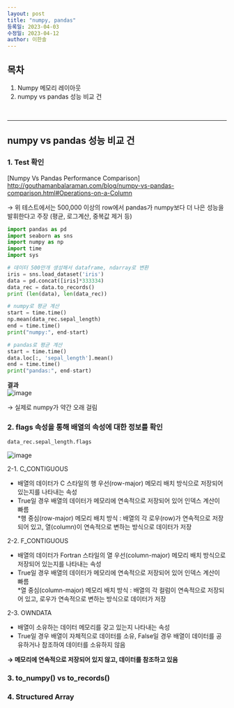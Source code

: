 ```yaml
---
layout: post
title: "numpy, pandas"
등록일: 2023-04-03
수정일: 2023-04-12
author: 이한솔
---
```


## **목차**
1. Numpy 메모리 레이아웃
2. numpy vs pandas 성능 비교 건

<Br>
   
---

   ## **numpy vs pandas 성능 비교 건**
   ### **1. Test 확인**
   [Numpy Vs Pandas Performance Comparison] <BR>
   <http://gouthamanbalaraman.com/blog/numpy-vs-pandas-comparison.html#Operations-on-a-Column>

   → 위 테스트에서는 500,000 이상의 row에서 pandas가 numpy보다 더 나은 성능을 발휘한다고 주장 (평균, 로그계산, 중복값 제거 등)

   ```python
   import pandas as pd
   import seaborn as sns
   import numpy as np
   import time
   import sys

   # 데이터 500만개 생성해서 dataframe, ndarray로 변환
   iris = sns.load_dataset('iris')
   data = pd.concat([iris]*333334)
   data_rec = data.to_records()
   print (len(data), len(data_rec))

   # numpy로 평균 계산
   start = time.time()
   np.mean(data_rec.sepal_length)
   end = time.time()
   print("numpy:", end-start)

   # pandas로 평균 계산
   start = time.time()
   data.loc[:, 'sepal_length'].mean()
   end = time.time()
   print("pandas:", end-start)

```

   **결과** <BR>
   ![image](https://user-images.githubusercontent.com/109563345/231366441-8434755c-4fcd-4f7c-903d-c109d2b925f3.png)

   → 실제로 numpy가 약간 오래 걸림
  
   ### **2. flags 속성을 통해 배열의 속성에 대한 정보를 확인**  
   
   ```python
   data_rec.sepal_length.flags
   ``` 
   ![image](https://user-images.githubusercontent.com/109563345/231384119-05ffd27a-e48b-425a-954b-db9f1fff5fda.png)
   
   2-1. C_CONTIGUOUS
   - 배열의 데이터가 C 스타일의 행 우선(row-major) 메모리 배치 방식으로 저장되어 있는지를 나타내는 속성
   - True일 경우 배열의 데이터가 메모리에 연속적으로 저장되어 있어 인덱스 계산이 빠름 <br>
    *행 중심(row-major) 메모리 배치 방식 : 배열의 각 로우(row)가 연속적으로 저장되어 있고, 열(column)이 연속적으로 변하는 방식으로 데이터가 저장

   2-2. F_CONTIGUOUS
   - 배열의 데이터가 Fortran 스타일의 열 우선(column-major) 메모리 배치 방식으로 저장되어 있는지를 나타내는 속성
   - True일 경우 배열의 데이터가 메모리에 연속적으로 저장되어 있어 인덱스 계산이 빠름 <br>
    *열 중심(column-major) 메모리 배치 방식 : 배열의 각 컬럼이 연속적으로 저장되어 있고, 로우가 연속적으로 변하는 방식으로 데이터가 저장

   2-3. OWNDATA
   - 배열이 소유하는 데이터 메모리를 갖고 있는지 나타내는 속성
   - True일 경우 배열이 자체적으로 데이터를 소유, False일 경우 배열이 데이터를 공유하거나 참조하여 데이터를 소유하지 않음
   
   **→ 메모리에 연속적으로 저장되어 있지 않고, 데이터를 참조하고 있음**
   
   ### **3. to_numpy() vs to_records()**  
   ### **4. Structured Array**
   
